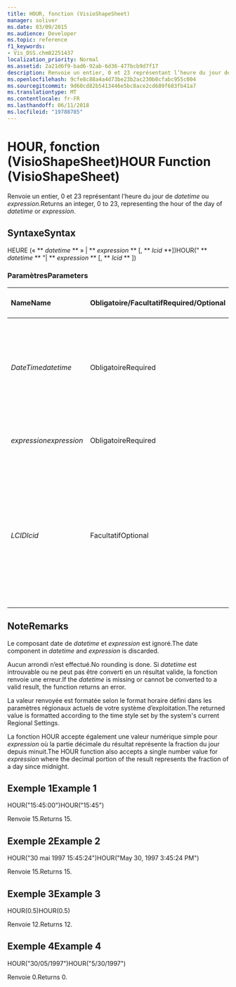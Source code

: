 ```yaml
---
title: HOUR, fonction (VisioShapeSheet)
manager: soliver
ms.date: 03/09/2015
ms.audience: Developer
ms.topic: reference
f1_keywords:
- Vis_DSS.chm82251437
localization_priority: Normal
ms.assetid: 2a21d6f9-bad6-92ab-6d36-477bcb9d7f17
description: Renvoie un entier, 0 et 23 représentant l’heure du jour de datetime ou expression.
ms.openlocfilehash: 9cfe8c88a4a4d73be23b2ac230b0cfabc955c004
ms.sourcegitcommit: 9d60cd82b5413446e5bc8ace2cd689f683fb41a7
ms.translationtype: MT
ms.contentlocale: fr-FR
ms.lasthandoff: 06/11/2018
ms.locfileid: "19788785"
---
```

# <a name="hour-function-visioshapesheet"></a><span data-ttu-id="749ef-103">HOUR, fonction (VisioShapeSheet)</span><span class="sxs-lookup"><span data-stu-id="749ef-103">HOUR Function (VisioShapeSheet)</span></span>

<span data-ttu-id="749ef-104">Renvoie un entier, 0 et 23 représentant l’heure du jour de _datetime_ ou _expression_.</span><span class="sxs-lookup"><span data-stu-id="749ef-104">Returns an integer, 0 to 23, representing the hour of the day of  _datetime_ or  _expression_.</span></span>
  
## <a name="syntax"></a><span data-ttu-id="749ef-105">Syntaxe</span><span class="sxs-lookup"><span data-stu-id="749ef-105">Syntax</span></span>

<span data-ttu-id="749ef-106">HEURE (« ** *datetime* ** » | ** *expression* ** [, ** *lcid* **])</span><span class="sxs-lookup"><span data-stu-id="749ef-106">HOUR(" ** *datetime* ** "| ** *expression* ** [, ** *lcid* ** ])</span></span> 
  
### <a name="parameters"></a><span data-ttu-id="749ef-107">Paramètres</span><span class="sxs-lookup"><span data-stu-id="749ef-107">Parameters</span></span>

|<span data-ttu-id="749ef-108">**Name**</span><span class="sxs-lookup"><span data-stu-id="749ef-108">**Name**</span></span>|<span data-ttu-id="749ef-109">**Obligatoire/Facultatif**</span><span class="sxs-lookup"><span data-stu-id="749ef-109">**Required/Optional**</span></span>|<span data-ttu-id="749ef-110">**Type de données**</span><span class="sxs-lookup"><span data-stu-id="749ef-110">**Data Type**</span></span>|<span data-ttu-id="749ef-111">**Description**</span><span class="sxs-lookup"><span data-stu-id="749ef-111">**Description**</span></span>|
|:-----|:-----|:-----|:-----|
| <span data-ttu-id="749ef-112">_DateTime_</span><span class="sxs-lookup"><span data-stu-id="749ef-112">_datetime_</span></span> <br/> |<span data-ttu-id="749ef-113">Obligatoire</span><span class="sxs-lookup"><span data-stu-id="749ef-113">Required</span></span>  <br/> |<span data-ttu-id="749ef-114">**Chaîne**</span><span class="sxs-lookup"><span data-stu-id="749ef-114">**String**</span></span> <br/> | <span data-ttu-id="749ef-115">Chaîne communément reconnue comme date et heure ou comme référence à une cellule contenant une date et une heure.</span><span class="sxs-lookup"><span data-stu-id="749ef-115">A string commonly recognized as a date and time or a reference to a cell containing a date and time.</span></span>  <br/> |
| <span data-ttu-id="749ef-116">_expression_</span><span class="sxs-lookup"><span data-stu-id="749ef-116">_expression_</span></span> <br/> |<span data-ttu-id="749ef-117">Obligatoire</span><span class="sxs-lookup"><span data-stu-id="749ef-117">Required</span></span>  <br/> |<span data-ttu-id="749ef-118">**Varie**</span><span class="sxs-lookup"><span data-stu-id="749ef-118">**Varies**</span></span> <br/> |<span data-ttu-id="749ef-119">Expression qui génère une date et une heure.</span><span class="sxs-lookup"><span data-stu-id="749ef-119">An expression that yields a date and time.</span></span>  <br/> |
| <span data-ttu-id="749ef-120">_LCID_</span><span class="sxs-lookup"><span data-stu-id="749ef-120">_lcid_</span></span> <br/> |<span data-ttu-id="749ef-121">Facultatif</span><span class="sxs-lookup"><span data-stu-id="749ef-121">Optional</span></span>  <br/> |<span data-ttu-id="749ef-122">**Number**</span><span class="sxs-lookup"><span data-stu-id="749ef-122">**Number**</span></span> <br/> | <span data-ttu-id="749ef-p101">Identificateur de paramètres régionaux à utiliser pour l’évaluation d’une valeur de date et d’heure non locale. L’identificateur de paramètres régionaux est un nombre décrit dans les fichiers d’en-tête du système.</span><span class="sxs-lookup"><span data-stu-id="749ef-p101">A locale identifier to be used in evaluating a nonlocal datetime. The locale identifier is a number described in the system header files.</span></span>  <br/> |
   
## <a name="remarks"></a><span data-ttu-id="749ef-125">Note</span><span class="sxs-lookup"><span data-stu-id="749ef-125">Remarks</span></span>

<span data-ttu-id="749ef-126">Le composant date de *datetime* et *expression* est ignoré.</span><span class="sxs-lookup"><span data-stu-id="749ef-126">The date component in  *datetime*  and  *expression*  is discarded.</span></span> 
  
<span data-ttu-id="749ef-127">Aucun arrondi n’est effectué.</span><span class="sxs-lookup"><span data-stu-id="749ef-127">No rounding is done.</span></span> <span data-ttu-id="749ef-128">Si *datetime* est introuvable ou ne peut pas être converti en un résultat valide, la fonction renvoie une erreur.</span><span class="sxs-lookup"><span data-stu-id="749ef-128">If the  *datetime*  is missing or cannot be converted to a valid result, the function returns an error.</span></span> 
  
<span data-ttu-id="749ef-129">La valeur renvoyée est formatée selon le format horaire défini dans les paramètres régionaux actuels de votre système d’exploitation.</span><span class="sxs-lookup"><span data-stu-id="749ef-129">The returned value is formatted according to the time style set by the system's current Regional Settings.</span></span> 
  
<span data-ttu-id="749ef-130">La fonction HOUR accepte également une valeur numérique simple pour *expression* où la partie décimale du résultat représente la fraction du jour depuis minuit.</span><span class="sxs-lookup"><span data-stu-id="749ef-130">The HOUR function also accepts a single number value for  *expression*  where the decimal portion of the result represents the fraction of a day since midnight.</span></span> 
  
## <a name="example-1"></a><span data-ttu-id="749ef-131">Exemple 1</span><span class="sxs-lookup"><span data-stu-id="749ef-131">Example 1</span></span>

<span data-ttu-id="749ef-132">HOUR("15:45:00")</span><span class="sxs-lookup"><span data-stu-id="749ef-132">HOUR("15:45")</span></span>
  
<span data-ttu-id="749ef-133">Renvoie 15.</span><span class="sxs-lookup"><span data-stu-id="749ef-133">Returns 15.</span></span>
  
## <a name="example-2"></a><span data-ttu-id="749ef-134">Exemple 2</span><span class="sxs-lookup"><span data-stu-id="749ef-134">Example 2</span></span>

<span data-ttu-id="749ef-135">HOUR("30 mai 1997 15:45:24")</span><span class="sxs-lookup"><span data-stu-id="749ef-135">HOUR("May 30, 1997 3:45:24 PM")</span></span>
  
<span data-ttu-id="749ef-136">Renvoie 15.</span><span class="sxs-lookup"><span data-stu-id="749ef-136">Returns 15.</span></span>
  
## <a name="example-3"></a><span data-ttu-id="749ef-137">Exemple 3</span><span class="sxs-lookup"><span data-stu-id="749ef-137">Example 3</span></span>

<span data-ttu-id="749ef-138">HOUR(0.5)</span><span class="sxs-lookup"><span data-stu-id="749ef-138">HOUR(0.5)</span></span>
  
<span data-ttu-id="749ef-139">Renvoie 12.</span><span class="sxs-lookup"><span data-stu-id="749ef-139">Returns 12.</span></span>
  
## <a name="example-4"></a><span data-ttu-id="749ef-140">Exemple 4</span><span class="sxs-lookup"><span data-stu-id="749ef-140">Example 4</span></span>

<span data-ttu-id="749ef-141">HOUR("30/05/1997")</span><span class="sxs-lookup"><span data-stu-id="749ef-141">HOUR("5/30/1997")</span></span>
  
<span data-ttu-id="749ef-142">Renvoie 0.</span><span class="sxs-lookup"><span data-stu-id="749ef-142">Returns 0.</span></span>
  

